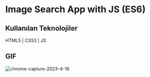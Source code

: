 
# Image Search App with JS (ES6)


## Kullanılan Teknolojiler

HTML5 | CSS3 | JS




  
## GIF
![chrome-capture-2023-4-16](https://github.com/Halismelih1/Image-Search-App/assets/125564176/1a48b3ce-6732-4556-8fa4-748fe17a54ac)
